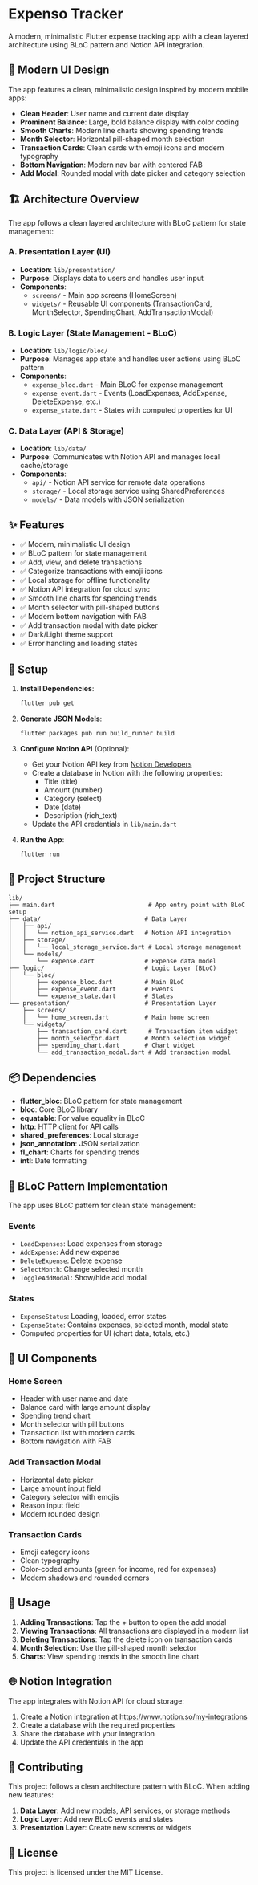 # Expenso Tracker

A modern, minimalistic Flutter expense tracking app with a clean layered architecture using BLoC pattern and Notion API integration.

## 🎨 Modern UI Design

The app features a clean, minimalistic design inspired by modern mobile apps:

- **Clean Header**: User name and current date display
- **Prominent Balance**: Large, bold balance display with color coding
- **Smooth Charts**: Modern line charts showing spending trends
- **Month Selector**: Horizontal pill-shaped month selection
- **Transaction Cards**: Clean cards with emoji icons and modern typography
- **Bottom Navigation**: Modern nav bar with centered FAB
- **Add Modal**: Rounded modal with date picker and category selection

## 🏗️ Architecture Overview

The app follows a clean layered architecture with BLoC pattern for state management:

### A. Presentation Layer (UI)
- **Location**: `lib/presentation/`
- **Purpose**: Displays data to users and handles user input
- **Components**:
  - `screens/` - Main app screens (HomeScreen)
  - `widgets/` - Reusable UI components (TransactionCard, MonthSelector, SpendingChart, AddTransactionModal)

### B. Logic Layer (State Management - BLoC)
- **Location**: `lib/logic/bloc/`
- **Purpose**: Manages app state and handles user actions using BLoC pattern
- **Components**:
  - `expense_bloc.dart` - Main BLoC for expense management
  - `expense_event.dart` - Events (LoadExpenses, AddExpense, DeleteExpense, etc.)
  - `expense_state.dart` - States with computed properties for UI

### C. Data Layer (API & Storage)
- **Location**: `lib/data/`
- **Purpose**: Communicates with Notion API and manages local cache/storage
- **Components**:
  - `api/` - Notion API service for remote data operations
  - `storage/` - Local storage service using SharedPreferences
  - `models/` - Data models with JSON serialization

## ✨ Features

- ✅ Modern, minimalistic UI design
- ✅ BLoC pattern for state management
- ✅ Add, view, and delete transactions
- ✅ Categorize transactions with emoji icons
- ✅ Local storage for offline functionality
- ✅ Notion API integration for cloud sync
- ✅ Smooth line charts for spending trends
- ✅ Month selector with pill-shaped buttons
- ✅ Modern bottom navigation with FAB
- ✅ Add transaction modal with date picker
- ✅ Dark/Light theme support
- ✅ Error handling and loading states

## 🚀 Setup

1. **Install Dependencies**:
   ```bash
   flutter pub get
   ```

2. **Generate JSON Models**:
   ```bash
   flutter packages pub run build_runner build
   ```

3. **Configure Notion API** (Optional):
   - Get your Notion API key from [Notion Developers](https://developers.notion.com/)
   - Create a database in Notion with the following properties:
     - Title (title)
     - Amount (number)
     - Category (select)
     - Date (date)
     - Description (rich_text)
   - Update the API credentials in `lib/main.dart`

4. **Run the App**:
   ```bash
   flutter run
   ```

## 📁 Project Structure

```
lib/
├── main.dart                          # App entry point with BLoC setup
├── data/                             # Data Layer
│   ├── api/
│   │   └── notion_api_service.dart   # Notion API integration
│   ├── storage/
│   │   └── local_storage_service.dart # Local storage management
│   └── models/
│       └── expense.dart              # Expense data model
├── logic/                            # Logic Layer (BLoC)
│   └── bloc/
│       ├── expense_bloc.dart         # Main BLoC
│       ├── expense_event.dart        # Events
│       └── expense_state.dart        # States
└── presentation/                     # Presentation Layer
    ├── screens/
    │   └── home_screen.dart          # Main home screen
    └── widgets/
        ├── transaction_card.dart      # Transaction item widget
        ├── month_selector.dart       # Month selection widget
        ├── spending_chart.dart       # Chart widget
        └── add_transaction_modal.dart # Add transaction modal
```

## 📦 Dependencies

- **flutter_bloc**: BLoC pattern for state management
- **bloc**: Core BLoC library
- **equatable**: For value equality in BLoC
- **http**: HTTP client for API calls
- **shared_preferences**: Local storage
- **json_annotation**: JSON serialization
- **fl_chart**: Charts for spending trends
- **intl**: Date formatting

## 🎯 BLoC Pattern Implementation

The app uses BLoC pattern for clean state management:

### Events
- `LoadExpenses`: Load expenses from storage
- `AddExpense`: Add new expense
- `DeleteExpense`: Delete expense
- `SelectMonth`: Change selected month
- `ToggleAddModal`: Show/hide add modal

### States
- `ExpenseStatus`: Loading, loaded, error states
- `ExpenseState`: Contains expenses, selected month, modal state
- Computed properties for UI (chart data, totals, etc.)

## 🎨 UI Components

### Home Screen
- Header with user name and date
- Balance card with large amount display
- Spending trend chart
- Month selector with pill buttons
- Transaction list with modern cards
- Bottom navigation with FAB

### Add Transaction Modal
- Horizontal date picker
- Large amount input field
- Category selector with emojis
- Reason input field
- Modern rounded design

### Transaction Cards
- Emoji category icons
- Clean typography
- Color-coded amounts (green for income, red for expenses)
- Modern shadows and rounded corners

## 🔧 Usage

1. **Adding Transactions**: Tap the + button to open the add modal
2. **Viewing Transactions**: All transactions are displayed in a modern list
3. **Deleting Transactions**: Tap the delete icon on transaction cards
4. **Month Selection**: Use the pill-shaped month selector
5. **Charts**: View spending trends in the smooth line chart

## 🌐 Notion Integration

The app integrates with Notion API for cloud storage:

1. Create a Notion integration at https://www.notion.so/my-integrations
2. Create a database with the required properties
3. Share the database with your integration
4. Update the API credentials in the app

## 🤝 Contributing

This project follows a clean architecture pattern with BLoC. When adding new features:

1. **Data Layer**: Add new models, API services, or storage methods
2. **Logic Layer**: Add new BLoC events and states
3. **Presentation Layer**: Create new screens or widgets

## 📄 License

This project is licensed under the MIT License.
